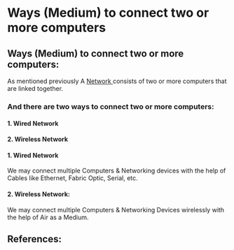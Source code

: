 # Ways \(Medium\) to connect two or more computers

## Ways \(Medium\) to connect two or more computers:

As mentioned previously A [Network ](./#network)consists of two or more computers that are linked together.

### And there are two ways to connect two or more computers:

#### 1. Wired Network

#### 2. Wireless Network

#### 1. Wired Network

We may connect multiple Computers & Networking devices with the help of Cables like Ethernet, Fabric Optic, Serial, etc.

#### 2. Wireless Network:

We may connect multiple Computers & Networking Devices wirelessly with the help of Air as a Medium.

## References:

